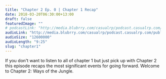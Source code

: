```yaml
---
title: "Chapter 2 Ep. 0 | Chapter 1 Recap"
date: 2018-03-20T06:30:00+13:00
draft: false
featuredImage: ""
# podcastLink: "http://media.blubrry.com/casualrp/podcast.casualrp.com/public/Chapter%202%20Ep%200%20_%20Chapter%201%20Recap.mp3"
audioLink: "http://media.blubrry.com/casualrp/podcast.casualrp.com/public/Chapter%202%20Ep%200%20_%20Chapter%201%20Recap.mp3"
audioSize: "12600000"
audioLength: "9:25"
slug: "chapter1"
---
```


If you don't want to listen to all of chapter 1 but just pick up with Chapter 2 this episode recaps the most significant events for going forward. Welcome to Chapter 2: Ways of the Jungle.
